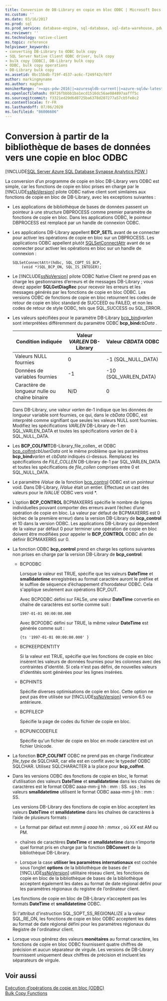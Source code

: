 ```yaml
---
title: Conversion de DB-Library en copie en bloc ODBC | Microsoft Docs
ms.custom: ''
ms.date: 03/16/2017
ms.prod: sql
ms.prod_service: database-engine, sql-database, sql-data-warehouse, pdw
ms.reviewer: ''
ms.technology: native-client
ms.topic: reference
helpviewer_keywords:
- converting DB-Library to ODBC bulk copy
- SQL Server Native Client ODBC driver, bulk copy
- bulk copy [ODBC], DB-Library bulk copy
- ODBC, bulk copy operations
- DB-Library bulk copy
ms.assetid: 0bc15bdb-f19f-4537-ac6c-f249f42cf07f
author: markingmyname
ms.author: maghan
monikerRange: '>=aps-pdw-2016||=azuresqldb-current||=azure-sqldw-latest||>=sql-server-2016||=sqlallproducts-allversions||>=sql-server-linux-2017||=azuresqldb-mi-current'
ms.openlocfilehash: 09726fbbbb1ba1ecd1516dc56ae084897aafff5c
ms.sourcegitcommit: f3321ed29d6d8725ba6378d207277a57cb5fe8c2
ms.contentlocale: fr-FR
ms.lasthandoff: 07/06/2020
ms.locfileid: "86006606"
---
```

# <a name="converting-from-db-library-to-odbc-bulk-copy"></a>Conversion à partir de la bibliothèque de bases de données vers une copie en bloc ODBC
[!INCLUDE[SQL Server Azure SQL Database Synapse Analytics PDW ](../../includes/applies-to-version/sql-asdb-asdbmi-asa-pdw.md)]

  La conversion d’un programme de copie en bloc DB-Library vers ODBC est simple, car les fonctions de copie en bloc prises en charge par le [!INCLUDE[ssNoVersion](../../includes/ssnoversion-md.md)] pilote ODBC native client sont similaires aux fonctions de copie en bloc de DB-Library, avec les exceptions suivantes :  
  
-   Les applications de bibliothèque de bases de données passent un pointeur à une structure DBPROCESS comme premier paramètre de fonctions de copie en bloc. Dans les applications ODBC, le pointeur DBPROCESS est remplacé par un handle de connexion ODBC.  
  
-   Les applications DB-Library appellent **BCP_SETL** avant de se connecter pour activer les opérations de copie en bloc sur un DBPROCESS. Les applications ODBC appellent plutôt [SQLSetConnectAttr](../../relational-databases/native-client-odbc-api/sqlsetconnectattr.md) avant de se connecter pour activer les opérations en bloc sur un handle de connexion :  
  
    ```  
    SQLSetConnectAttr(hdbc, SQL_COPT_SS_BCP,  
        (void *)SQL_BCP_ON, SQL_IS_INTEGER);  
    ```  
  
-   Le [!INCLUDE[ssNoVersion](../../includes/ssnoversion-md.md)] pilote ODBC Native Client ne prend pas en charge les gestionnaires d’erreurs et de messages DB-Library ; vous devez appeler **SQLGetDiagRec** pour recevoir les erreurs et les messages générés par les fonctions de copie en bloc ODBC. Les versions ODBC de fonctions de copie en bloc retournent les codes de retour de copie en bloc standard de SUCCEED ou FAILED, et non les codes de retour de style ODBC, tels que SQL_SUCCESS ou SQL_ERROR.  
  
-   Les valeurs spécifiées pour le paramètre DB-Library [bcp_bind](../../relational-databases/native-client-odbc-extensions-bulk-copy-functions/bcp-bind.md)*varlen* sont interprétées différemment du paramètre ODBC **bcp_bind**_cbData_ .  
  
    |Condition indiquée|Valeur *VARLEN* DB-Library|Valeur *CBDATA* ODBC|  
    |-------------------------|--------------------------------|-------------------------|  
    |Valeurs NULL fournies|0|-1 (SQL_NULL_DATA)|  
    |Données de variables fournies|-1|-10 (SQL_VARLEN_DATA)|  
    |Caractère de longueur nulle ou chaîne binaire|N/D|0|  
  
     Dans DB-Library, une valeur *varlen* de-1 indique que les données de longueur variable sont fournies, ce qui, dans le *cbData* ODBC, est interprété comme signifiant que seules les valeurs NULL sont fournies. Modifiez les spécifications *VARLEN* DB-Library de-1 en SQL_VARLEN_DATA et toutes les spécifications *varlen* de 0 à SQL_NULL_DATA.  
  
-   Les **BCP_COLFMT**DB-Library_file_collen_ et ODBC [bcp_colfmt](../../relational-databases/native-client-odbc-extensions-bulk-copy-functions/bcp-colfmt.md)*cbUserData* ont le même problème que les paramètres **bcp_bind**_varlen_ et *cbData* indiqués ci-dessus. Remplacez les spécifications de *FILE_COLLEN* DB-Library de-1 par SQL_VARLEN_DATA et toutes les spécifications de *file_collen* comprises entre 0 et SQL_NULL_DATA.  
  
-   Le paramètre *iValue* de la fonction [bcp_control](../../relational-databases/native-client-odbc-extensions-bulk-copy-functions/bcp-control.md) ODBC est un pointeur void. Dans DB-Library, *iValue* était un entier. Effectuez un cast des valeurs pour le *IVALUE* ODBC vers void *.  
  
-   L’option **BCP_CONTROL** BCPMAXERRS spécifie le nombre de lignes individuelles pouvant comporter des erreurs avant l’échec d’une opération de copie en bloc. La valeur par défaut de BCPMAXERRS est 0 (échec de la première erreur) dans la version DB-Library de **bcp_control** et 10 dans la version ODBC. Les applications DB-Library qui dépendent de la valeur par défaut 0 pour terminer une opération de copie en bloc doivent être modifiées pour appeler le **BCP_CONTROL** ODBC afin de définir BCPMAXERRS sur 0.  
  
-   La fonction ODBC **bcp_control** prend en charge les options suivantes non prises en charge par la version DB-Library de **bcp_control**:  
  
    -   BCPODBC  
  
         Lorsque la valeur est TRUE, spécifie que les valeurs **DateTime** et **smalldatetime** enregistrées au format caractère auront le préfixe et le suffixe de séquence d’échappement d’horodateur ODBC. Cela s'applique seulement aux opérations BCP_OUT.  
  
         Avec BCPODBC défini sur FALSe, une valeur **DateTime** convertie en chaîne de caractères est sortie comme suit :  
  
        ```  
        1997-01-01 00:00:00.000  
        ```  
  
         Avec BCPODBC défini sur TRUE, la même valeur **DateTime** est générée comme suit :  
  
        ```  
        {ts '1997-01-01 00:00:00.000' }  
        ```  
  
    -   BCPKEEPIDENTITY  
  
         Si la valeur est TRUE, spécifie que les fonctions de copie en bloc insèrent les valeurs de données fournies pour les colonnes avec des contraintes d'identité. Si cela n'est pas défini, de nouvelles valeurs d'identités sont générées pour les lignes insérées.  
  
    -   BCPHINTS  
  
         Spécifie diverses optimisations de copie en bloc. Cette option ne peut pas être utilisée sur [!INCLUDE[ssNoVersion](../../includes/ssnoversion-md.md)] version 6.5 ou antérieure.  
  
    -   BCPFILECP  
  
         Spécifie la page de codes du fichier de copie en bloc.  
  
    -   BCPUNICODEFILE  
  
         Spécifie qu'un fichier de copie en bloc en mode caractère est un fichier Unicode.  
  
-   La fonction **BCP_COLFMT** ODBC ne prend pas en charge l’indicateur *file_type* de SQLCHAR, car elle est en conflit avec le typedef ODBC SQLCHAR. Utilisez SQLCHARACTER à la place pour **bcp_colfmt**.  
  
-   Dans les versions ODBC des fonctions de copie en bloc, le format d’utilisation des valeurs **DateTime** et **smalldatetime** dans les chaînes de caractères est le format ODBC aaaa-mm-jj hh : mm : SS. sss ; les valeurs **smalldatetime** utilisent le format ODBC aaaa-mm-jj hh : mm : SS.  
  
     Les versions DB-Library des fonctions de copie en bloc acceptent les valeurs **DateTime** et **smalldatetime** dans les chaînes de caractères à l’aide de plusieurs formats :  
  
    -   Le format par défaut est *mmm jj aaaa hh : mmxx* , où *XX* est AM ou PM.  
  
    -   chaînes de caractères **DateTime** et **smalldatetime** dans n’importe quel format pris en charge par la fonction **DBConvert** de la bibliothèque DB-Library.  
  
    -   Lorsque la case **utiliser les paramètres internationaux** est cochée sous l’onglet **options** de la bibliothèque de bases de l' [!INCLUDE[ssNoVersion](../../includes/ssnoversion-md.md)] utilitaire réseau client, les fonctions de copie en bloc de la bibliothèque de bases de la bibliothèque acceptent également les dates au format de date régional défini pour les paramètres régionaux du registre de l’ordinateur client.  
  
     Les fonctions de copie en bloc de DB-Library n’acceptent pas les formats **DateTime** et **smalldatetime** ODBC.  
  
     Si l'attribut d'instruction SQL_SOPT_SS_REGIONALIZE a la valeur SQL_RE_ON, les fonctions de copie en bloc ODBC acceptent les dates au format de date régional défini pour les paramètres régionaux du Registre de l'ordinateur client.  
  
-   Lorsque vous générez des valeurs **monétaires** au format caractère, les fonctions de copie en bloc ODBC fournissent quatre chiffres de précision et aucun séparateur de virgule. Les versions de DB-Library fournissent uniquement deux chiffres de précision et incluent les séparateurs de virgule.  
  
## <a name="see-also"></a>Voir aussi  
 [Exécution d’opérations de copie en bloc &#40;ODBC&#41;](../../relational-databases/native-client-odbc-bulk-copy-operations/performing-bulk-copy-operations-odbc.md)   
 [Bulk Copy Functions](../../relational-databases/native-client-odbc-extensions-bulk-copy-functions/sql-server-driver-extensions-bulk-copy-functions.md)  
  
  

